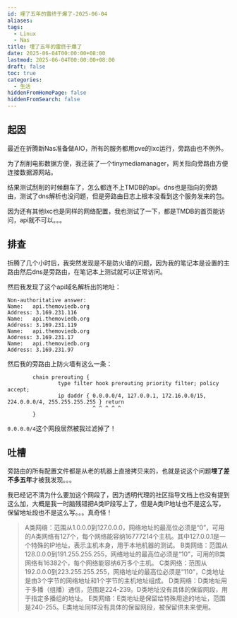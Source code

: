 ```yaml
---
id: 埋了五年的雷终于爆了-2025-06-04
aliases: 
tags:
  - Linux
  - Nas
title: 埋了五年的雷终于爆了
date: 2025-06-04T00:00:00+08:00
lastmod: 2025-06-04T00:00:00+08:00
draft: false
toc: true
categories:
  - 生活
hiddenFromHomePage: false
hiddenFromSearch: false
---
```



## 起因

最近在折腾新Nas准备做AIO，所有的服务都用pve的lxc运行，旁路由也不例外。

为了刮削电影数据方便，我还装了一个tinymediamanager，网关指向旁路由方便连接数据源网站。

结果测试刮削的时候翻车了，怎么都连不上TMDB的api。dns也是指向的旁路由，测试了dns解析也没问题，但是旁路由日志上根本没看到这个服务发来的包。

因为还有其他lxc也是同样的网络配置，我也测试了一下，都是TMDB的首页能访问，api就不可以。。。

## 排查

折腾了几个小时后，我突然发现是不是防火墙的问题，因为我的笔记本是设置的主路由然后dns是旁路由，在笔记本上测试就可以正常访问。

然后我发现了这个api域名解析出的地址：

```
Non-authoritative answer:
Name:   api.themoviedb.org
Address: 3.169.231.116
Name:   api.themoviedb.org
Address: 3.169.231.119
Name:   api.themoviedb.org
Address: 3.169.231.17
Name:   api.themoviedb.org
Address: 3.169.231.97
```

然后我的旁路由上防火墙有这么一条：

```
        chain prerouting {
                type filter hook prerouting priority filter; policy accept;
                ip daddr { 0.0.0.0/4, 127.0.0.1, 172.16.0.0/15, 224.0.0.0/4, 255.255.255.255 } return
                           ^ ^ ^ ^ ^
        }
```

`0.0.0.0/4`这个网段居然被我过滤掉了！

## 吐槽

旁路由的所有配置文件都是从老的机器上直接拷贝来的，也就是说这个问题**埋了差不多五年**才被我发现。。。

我已经记不清为什么要加这个网段了，因为透明代理的社区指导文档上也没有提到这么加，大概是我一时脑残错把A类IP段写上了，但是A类IP地址也不是这么写，保留地址段也不是这么写。。。真奇怪！

> A类网络：范围从1.0.0.0到127.0.0.0，网络地址的最高位必须是“0”，可用的A类网络有127个，每个网络能容纳16777214个主机。其中127.0.0.1是一个特殊的IP地址，表示主机本身，用于本地机器的测试。
> B类网络：范围从128.0.0.0到191.255.255.255，网络地址的最高位必须是“10”，可用的B类网络有16382个，每个网络能容纳6万多个主机。
> C类网络：范围从192.0.0.0到223.255.255.255，网络地址的最高位必须是“110”，C类地址是由3个字节的网络地址和1个字节的主机地址组成。
> D类网络：D类地址用于多播（组播）通信，范围是224-239。D类地址没有具体的保留网段，用于指定多播组的地址。
> E类网络：E类地址是保留给特殊用途的地址，范围是240-255。E类地址同样没有具体的保留网段，被保留供未来使用。
